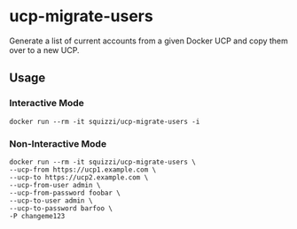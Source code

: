 # ucp-migrate-users
Generate a list of current accounts from a given Docker UCP and copy them
over to a new UCP.

## Usage
### Interactive Mode
~~~
docker run --rm -it squizzi/ucp-migrate-users -i
~~~

### Non-Interactive Mode
~~~
docker run --rm -it squizzi/ucp-migrate-users \
--ucp-from https://ucp1.example.com \
--ucp-to https://ucp2.example.com \
--ucp-from-user admin \
--ucp-from-password foobar \
--ucp-to-user admin \
--ucp-to-password barfoo \
-P changeme123
~~~
